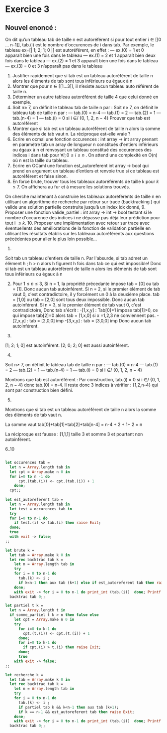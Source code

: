 # Exercice 3
## Nouvel enoncé :
On dit qu’un tableau tab de taille n est autoréférent si pour tout entier i ∈ [[0 ... n-1]], tab.(i) est le nombre d’occurences de i dans tab. Par exemple, le tableau ex=[| 1; 2; 1; 0 |] est autoréférent, en effet :
— ex.(0) = 1 et 0 apparaît bien une fois dans le tableau
— ex.(1) = 2 et 1 apparaît bien deux fois dans le tableau
— ex.(2) = 1 et 3 apparaît bien une fois dans le tableau
— ex.(3) = 0 et 3 n’apparaît pas dans le tableau
1. Justifier rapidement que si tab est un tableau autoréférent de taille n alors les éléments de tab sont tous inférieurs ou égaux à n
2. Montrer que pour n ∈ [[1...3]], il n’existe aucun tableau auto référent de taille n.
3. Déterminer un autre tableau autoréférent de taille 4 que celui donné en exemple.
4. Soit n≥ 7, on définit le tableau tab de taille n par :
Soit n≥ 7, on définit le tableau tab de taille n par :
— tab.(0) = n-4
— tab.(1) = 2
— tab.(2) = 1
— tab.(n-4) = 1
— tab.(i) = 0 si i ∈/ {0, 1, 2, n − 4}
Prouver que tab est autoréférent
5. Montrer que si tab est un tableau autoréférent de taille n alors la somme des éléments de tab vaut n.
La réciproque est-elle vraie ?
6. Ecrire en ocmal une fonction occurences : int array -> int array prenant en paramètre tab un array de longueur n constitués d'entiers inférieurs ou égaux à n  et renvoyant un tableau constitué des occurences des indices i dans tab pour $\forall i; 0 \leq i \leq n$ . On attend une complexité en O(n) où n est la taille du tableau.
7. Ecrire en OCaml une fonction est_autoreferent int array -> bool qui prend en argument un tableau d’entiers et renvoie true si ce tableau est autoréférent et false sinon.
8. En force brute, trouver tous les tableaux autoréférents de taille k pour $k \leq 7$.
On affichera au fur et à mesure les solutions trouvés.

On cherche maintenant à construire les tableaux autoréférents de taille n en utilisant un algorithme de recherche par retour sur trace (backtracking ) qui valide une solution partielle construite jusqu’à un index idx donné,
9. Proposer une fonction valide_partiel : int array -> int -> bool testant si le nombre d'occurence des indices i ne dépasse pas déjà leur prédiction pour tout i $\leq k$. 
10. Proposer une implémentation avec retour sur trace avec éventuellents des améliorations de la fonction de validation partielle en utilisant les résultats établis sur les tableaux autoréférents aux questions précédentes pour aller le plus loin possible...








1. 
Soit tab un tableau d'entiers de taille n.
Par l'absurde, si tab admet un élèment h ; h > n alors h figurent h fois dans tab ce qui est impossible!
Donc si tab est un tableau autoréférent de taille n alors les éléments de tab sont
tous inférieurs ou égaux à n

2. Pour $1 \leq n  \leq 3$, 
Si n = 1, la propriété précedante impose tab = [0] ou tab = [1]. Donc aucun tab autoinférent.
Si n = 2, si le premier élément de tab vaut 0, c'est contradictoire, 
 il y forcément un 0 à la deuxième place. tab = [1,0] ou tab = [2,0] sont tous deux impossible. Donc aucun tab autoinférent.
Si n = 3, si le premier élément de tab vaut 0, c'est contradictoire,
Donc tab s'écrit :
-[1,x,y] : Tab[0]=1 impose tab[1]>0, ce qui impose tab[2]=0 alors tab = [1,x,0] si x =1,2,3 ne conviennent pas.
-[2,x,y] : tab = [2,0,0] imp 
-[3,x,y] : tab = [3,0,0] imp
 Donc aucun tab autoinférent.

3.
[1; 2; 1; 0] est autoinférent.
[2; 0; 2; 0] est aussi autoinférent.

4.
Soit n≥ 7, on définit le tableau tab de taille n par :
— tab.(0) = n-4
— tab.(1) = 2
— tab.(2) = 1
— tab.(n-4) = 1
— tab.(i) = 0 si i ∈/ {0, 1, 2, n − 4}

Montrons que tab est autoréférent :
Par construction, tab.(i) = 0 si i ∈/ {0, 1, 2, n − 4} donc tab.(0) = n-4.
Il reste donc 3 indices à vérifier : {1,2,n-4} qui sont par construction bien défini.

5. 
Montrons que si tab est un tableau autoréférent de taille n alors la somme des éléments de tab vaut n.

La somme vaut tab[0]+tab[1]+tab[2]+tab[n-4] = n-4  + 2 + 1+ 2 = n

La réciproque est fausse : [1,1,1]  taille 3 et somme 3 et pourtant non autoinférent.

6..10
```ocaml

let occurences tab =
  let n = Array.length tab in
  let cpt = Array.make n 0 in
  for i=0 to n -1 do
      cpt.(tab.(i)) <- cpt.(tab.(i)) + 1
    done;
  cpt;;
  
let est_autoreferent tab =
  let n = Array.length tab in
  let test = occurences tab in
  try
  for i=0 to n-1 do
    if test.(i) <> tab.(i) then raise Exit;
  done;
  true
  with exit -> false;
;;

let brute k =
  let tab = Array.make k 0 in
  let rec backtrac tab k =
    let n = Array.length tab in
    try
    for i = 0 to n-1 do
      tab.(k) <- i ;
      if k<n-1 then aux tab (k+1) else if est_autoreferent tab then raise Exit;
    done;
    with exit -> for i = 0 to n-1 do print_int (tab.(i))  done; Printf.printf " - " in
  backtrac tab 0;;

let partiel t k =
  let n = Array.length t in
  if somme_partiel t k > n then false else
    let cpt = Array.make n 0 in
    try
      for i=0 to k-1 do
        cpt.(t.(i)) <- cpt.(t.(i)) + 1
      done;
      for i=0 to k-1 do
        if cpt.(i) > t.(i) then raise Exit;
      done;
      true
    with exit -> false;
;;

let recherche k =
  let tab = Array.make k 0 in
  let rec backtrac tab k = 
    let n = Array.length tab in
    try
    for i = 0 to n-1 do
      tab.(k) <- i ;
      if partiel tab k && k<n-1 then aux tab (k+1); 
      if k == n-1 && est_autoreferent tab then raise Exit;
    done;
    with exit -> for i = 0 to n-1 do print_int (tab.(i))  done; Printf.printf " - " in
  backtrac tab 0;;
```

